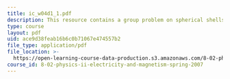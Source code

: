 ```yaml
---
title: ic_w04d1_1.pdf
description: This resource contains a group problem on spherical shells.
type: course
layout: pdf
uid: ace9d38feab16b6c0b71067e474557b2
file_type: application/pdf
file_location: >-
  https://open-learning-course-data-production.s3.amazonaws.com/8-02-physics-ii-electricity-and-magnetism-spring-2007/ace9d38feab16b6c0b71067e474557b2_ic_w04d1_1.pdf
course_id: 8-02-physics-ii-electricity-and-magnetism-spring-2007
---
```

